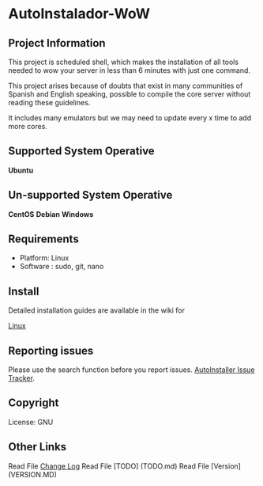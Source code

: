 # AutoInstalador-WoW

## Project Information
This project is scheduled shell, which makes the installation of all tools needed to wow your server 
in less than 6 minutes with just one command.

This project arises because of doubts that exist in many communities of Spanish and English speaking, 
possible to compile the core server without reading these guidelines.

It includes many emulators but we may need to update every x time to add more cores.

## Supported System Operative
**Ubuntu**


## Un-supported System Operative

**CentOS**
**Debian**
**Windows** 


## Requirements
+ Platform: Linux
+ Software : sudo, git, nano

## Install
Detailed installation guides are available in the wiki for

[Linux](https://github.com/sayghteight/AutoInstalador-ZoneWoW/wiki) 


## Reporting issues
Please use the search function before you report issues.
[AutoInstaller Issue Tracker](https://github.com/sayghteight/AutoInstalador-ZoneWoW/issues).

## Copyright
License:  GNU 


## Other Links
Read File [Change Log](Changelog.md)
Read File [TODO] (TODO.md)
Read File [Version] (VERSION.MD)
